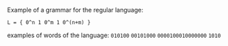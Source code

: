 
Example of a grammar for the regular language:

```L = { 0^n 1 0^m 1 0^(n+m) }```


examples of words of the language: 
```010100```
```00101000```
```0000100010000000```
```1010```
